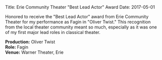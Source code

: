 Title: Erie Community Theater "Best Lead Actor" Award
Date: 2017-05-01

Honored to receive the "Best Lead Actor" award from Erie Community Theater for my performance as Fagin in "Oliver Twist." This recognition from the local theater community meant so much, especially as it was one of my first major lead roles in classical theater.

**Production:** Oliver Twist  
**Role:** Fagin  
**Venue:** Warner Theater, Erie
